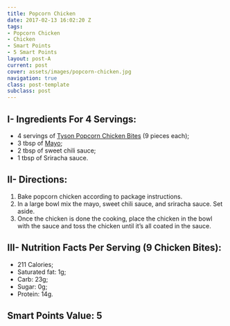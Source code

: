 ```yaml
---
title: Popcorn Chicken
date: 2017-02-13 16:02:20 Z
tags:
- Popcorn Chicken
- Chicken
- Smart Points
- 5 Smart Points
layout: post-A
current: post
cover: assets/images/popcorn-chicken.jpg
navigation: true
class: post-template
subclass: post
---
```


## I- Ingredients For 4 Servings:

* 4 servings of <a href="https://www.amazon.com/gp/offer-listing/B00CHU04KC/ref=as_li_tl?ie=UTF8&camp=1789&creative=9325&creativeASIN=B00CHU04KC&linkCode=as2&tag=wwsrecipes-20&linkId=23fdccde6bece6f33f19c5b233b00293">Tyson Popcorn Chicken Bites</a> (9 pieces each);
* 3 tbsp of <a href="https://amzn.to/2kIqfMU">Mayo</a>;
* 2 tbsp of sweet chili sauce;
* 1 tbsp of Sriracha sauce.

## II- Directions:

1. Bake popcorn chicken according to package instructions.
1. In a large bowl mix the mayo, sweet chili sauce, and sriracha sauce. Set aside.
1. Once the chicken is done the cooking, place the chicken in the bowl with the sauce and toss the chicken until it&#8217;s all coated in the sauce.

## III- Nutrition Facts Per Serving (9 Chicken Bites):

* 211 Calories;
* Saturated fat: 1g;
* Carb: 23g;
* Sugar: 0g;
* Protein: 14g.

## Smart Points Value: 5
